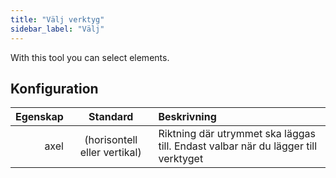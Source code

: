 ```yaml
---
title: "Välj verktyg"
sidebar_label: "Välj"
---
```



With this tool you can select elements.

## Konfiguration

| Egenskap |           Standard           | Beskrivning                                                                       |
| --------:|:----------------------------:|:--------------------------------------------------------------------------------- |
|     axel | (horisontell eller vertikal) | Riktning där utrymmet ska läggas till. Endast valbar när du lägger till verktyget |
